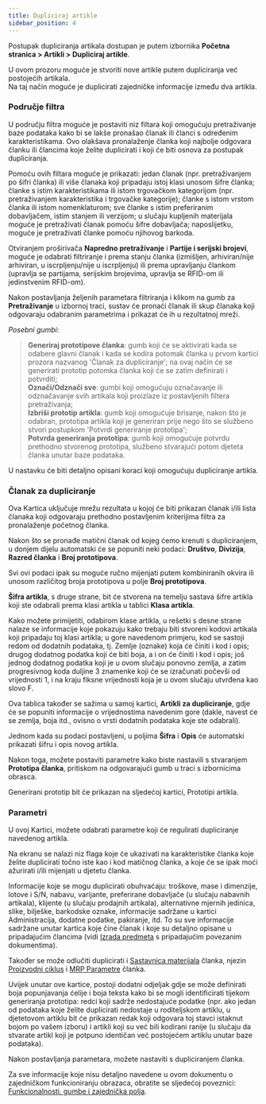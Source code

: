 ```yaml
---
title: Dupliciraj artikle
sidebar_position: 4
---
```


Postupak dupliciranja artikala dostupan je putem izbornika **Početna stranica > Artikli > Dupliciraj artikle**.

U ovom prozoru moguće je stvoriti nove artikle putem dupliciranja već postojećih artikala.  
Na taj način moguće je duplicirati zajedničke informacije između dva artikla.

### Područje filtra

U području filtra moguće je postaviti niz filtara koji omogućuju pretraživanje baze podataka kako bi se lakše pronašao članak ili članci s određenim karakteristikama. Ovo olakšava pronalaženje članka koji najbolje odgovara članku ili člancima koje želite duplicirati i koji će biti osnova za postupak dupliciranja.

Pomoću ovih filtara moguće je prikazati: jedan članak (npr. pretraživanjem po šifri članka) ili više članaka koji pripadaju istoj klasi unosom šifre članka; članke s istim karakteristikama ili istom trgovačkom kategorijom (npr. pretraživanjem karakteristika i trgovačke kategorije); članke s istom vrstom članka ili istom nomenklaturom; sve članke s istim preferiranim dobavljačem, istim stanjem ili verzijom; u slučaju kupljenih materijala moguće je pretraživati članak pomoću šifre dobavljača; naposlijetku, moguće je pretraživati članke pomoću njihovog barkoda.

Otviranjem proširivača **Napredno pretraživanje** i **Partije i serijski brojevi**, moguće je odabrati filtriranje i prema stanju članka (izmišljen, arhiviran/nije arhiviran, u iscrpljenju/nije u iscrpljenju) ili prema upravljanju člankom (upravlja se partijama, serijskim brojevima, upravlja se RFID-om ili jedinstvenim RFID-om).

Nakon postavljanja željenih parametara filtriranja i klikom na gumb za **Pretraživanje** u izbornoj traci, sustav će pronaći članak ili skup članaka koji odgovaraju odabranim parametrima i prikazat će ih u rezultatnoj mreži.

*Posebni gumbi*:

> **Generiraj prototipove članka**: gumb koji će se aktivirati kada se odabere glavni članak i kada se kodira potomak članka u prvom kartici prozora nazvanog 'Članak za dupliciranje'; na ovaj način će se generirati prototip potomka članka koji će se zatim definirati i potvrditi;  
> **Označi/Odznači sve**: gumbi koji omogućuju označavanje ili odznačavanje svih artikala koji proizlaze iz postavljenih filtera pretraživanja;  
> **Izbriši prototip artikla**: gumb koji omogućuje brisanje, nakon što je odabran, prototipa artikla koji je generiran prije nego što se službeno stvori postupkom 'Potvrdi generiranje prototipa';  
> **Potvrda generiranja prototipa**: gumb koji omogućuje potvrdu prethodno stvorenog prototipa, službeno stvarajući potom djeteta članka unutar baze podataka. 

U nastavku će biti detaljno opisani koraci koji omogućuju dupliciranje artikla.


### Članak za dupliciranje 

Ova Kartica uključuje mrežu rezultata u kojoj će biti prikazan članak i/ili lista članaka koji odgovaraju prethodno postavljenim kriterijima filtra za pronalaženje početnog članka.

Nakon što se pronađe matični članak od kojeg ćemo krenuti s dupliciranjem, u donjem dijelu automatski će se popuniti neki podaci: **Društvo**, **Divizija**, **Razred članka** i **Broj prototipova**.

Svi ovi podaci ipak su moguće ručno mijenjati putem kombiniranih okvira ili unosom različitog broja prototipova u polje **Broj prototipova**.

**Šifra artikla**, s druge strane, bit će stvorena na temelju sastava šifre artikla koji ste odabrali prema klasi artikla u tablici **Klasa artikla**.

Kako možete primijetiti, odabirom klase artikla, u rešetki s desne strane nalaze se informacije koje pokazuju kako trebaju biti stvoreni kodovi artikala koji pripadaju toj klasi artikla; u gore navedenom primjeru, kod se sastoji redom od dodatnih podataka, tj. Zemlje (oznake) koja će činiti i kod i opis; drugog dodatnog podatka koji će biti boja, a i on će činiti i kod i opis; još jednog dodatnog podatka koji je u ovom slučaju ponovno zemlja, a zatim progresivnog koda duljine 3 znamenke koji će se izračunati počevši od vrijednosti 1, i na kraju fiksne vrijednosti koja je u ovom slučaju utvrđena kao slovo F.

Ova tablica također se sažima u samoj kartici, **Artikli za dupliciranje**, gdje će se popuniti informacije o vrijednostima navedenim gore (dakle, navest će se zemlja, boja itd., ovisno o vrsti dodatnih podataka koje ste odabrali).

Jednom kada su podaci postavljeni, u poljima **Šifra** i **Opis** će automatski prikazati šifru i opis novog artikla.

Nakon toga, možete postaviti parametre kako biste nastavili s stvaranjem **Prototipa članka**, pritiskom na odgovarajući gumb u traci s izbornicima obrasca.

Generirani prototip bit će prikazan na sljedećoj kartici, Prototipi artikla. 

### Parametri

U ovoj Kartici, možete odabrati parametre koji će regulirati dupliciranje navedenog artikla.

Na ekranu se nalazi niz flaga koje će ukazivati na karakteristike članka koje želite duplicirati točno iste kao i kod matičnog članka, a koje će se ipak moći ažurirati i/ili mijenjati u djetetu članka.

Informacije koje se mogu duplicirati obuhvaćaju: troškove, mase i dimenzije, lotove i S/N, nabavu, varijante, preferirane dobavljače (u slučaju nabavnih artikala), klijente (u slučaju prodajnih artikala), alternativne mjernih jedinica, slike, bilješke, barkodske oznake, informacije sadržane u kartici Administracija, dodatne podatke, pakiranje, itd. To su sve informacije sadržane unutar kartica koje čine članak i koje su detaljno opisane u pripadajućim člancima (vidi [Izrada predmeta](/docs/erp-home/registers/items/create-new-item) s pripadajućim povezanim dokumentima).

Također se može odlučiti duplicirati i [Sastavnica materijala](/docs/erp-home/registers/production/bill-of-materials/search-and-insert-assemblies) članka, njezin [Proizvodni ciklus](/docs/erp-home/registers/production/routes/new-route) i [MRP Parametre](/docs/configurations/parameters/production/mrp-parameters/search-mrp-parameters) članka.

Uvijek unutar ove kartice, postoji dodatni odjeljak gdje se može definirati boja popunjavanja ćelije i boja teksta kako bi se mogli identificirati tijekom generiranja prototipa: redci koji sadrže nedostajuće podatke (npr. ako jedan od podataka koje želite duplicirati nedostaje u roditeljskom artiklu, u djetetovom artiklu bit će prikazan redak koji odgovara toj stavci istaknut bojom po vašem izboru) i artikli koji su već bili kodirani ranije (u slučaju da stvarate artikl koji je potpuno identičan već postojećem artiklu unutar baze podataka). 

Nakon postavljanja parametara, možete nastaviti s dupliciranjem članka.

Za sve informacije koje nisu detaljno navedene u ovom dokumentu o zajedničkom funkcioniranju obrazaca, obratite se sljedećoj poveznici: [Funkcionalnosti, gumbe i zajednička polja](/docs/guide/common).